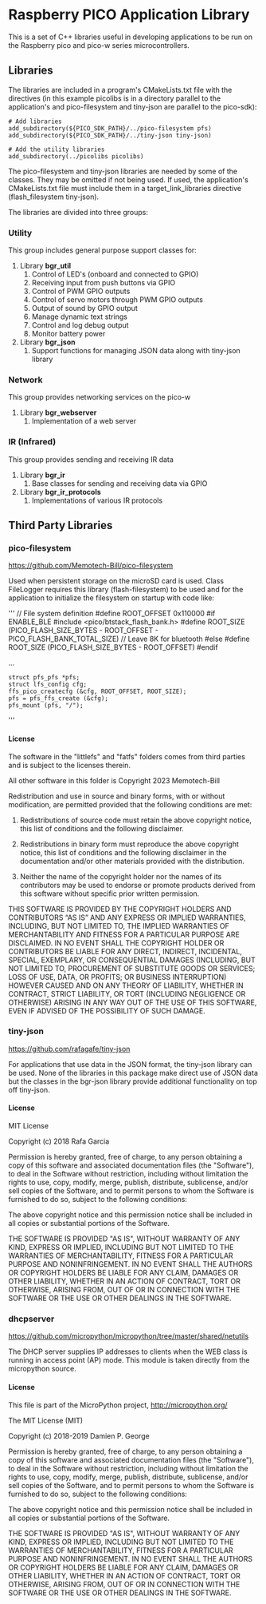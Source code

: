 # Raspberry PICO Application Library

This is a set of C++ libraries useful in developing applications to be run on the Raspberry
pico and pico-w series microcontrollers.

## Libraries
The libraries are included in a program's CMakeLists.txt file with the directives (in this
example picolibs is in a directory parallel to the application's and pico-filesystem and
tiny-json are parallel to the pico-sdk):

```
# Add libraries
add_subdirectory(${PICO_SDK_PATH}/../pico-filesystem pfs)
add_subdirectory(${PICO_SDK_PATH}/../tiny-json tiny-json)

# Add the utility libraries
add_subdirectory(../picolibs picolibs)
```

The pico-filesystem and tiny-json libraries are needed by some of the classes. They may be
omitted if not being used. If used, the application's CMakeLists.txt file must include them
in a target_link_libraries directive (flash_filesystem tiny-json).

The libraries are divided into three groups:

### Utility

This group includes general purpose support classes for:

1.  Library **bgr_util**
    1.  Control of LED's (onboard and connected to GPIO)
    2.  Receiving input from push buttons via GPIO
    3.  Control of PWM GPIO outputs
    4.  Control of servo motors through PWM GPIO outputs
    5.  Output of sound by GPIO output
    6.  Manage dynamic text strings
    7.  Control and log debug output
    8.  Monitor battery power
2.  Library **bgr_json**
    1.  Support functions for managing JSON data along with tiny-json library

### Network

This group provides networking services on the pico-w

1.  Library **bgr_webserver**
    1.  Implementation of a web server

### IR (Infrared)

This group provides sending and receiving IR data

1.  Library **bgr_ir**
    1.  Base classes for sending and receiving data via GPIO
2.  Library **bgr_ir_protocols**
    1.  Implementations of various IR protocols

##  Third Party Libraries

### pico-filesystem

https://github.com/Memotech-Bill/pico-filesystem

Used when persistent storage on the microSD card is used.  Class FileLogger requires
this library (flash-filesystem) to be used and for the application to initialize the
filesystem on startup with code like:

'''
//  File system definition
#define ROOT_OFFSET 0x110000
#if ENABLE_BLE
#include <pico/btstack_flash_bank.h>
#define ROOT_SIZE   (PICO_FLASH_SIZE_BYTES - ROOT_OFFSET - PICO_FLASH_BANK_TOTAL_SIZE)       // Leave 8K for bluetooth
#else
#define ROOT_SIZE   (PICO_FLASH_SIZE_BYTES - ROOT_OFFSET)
#endif

...

    struct pfs_pfs *pfs;
    struct lfs_config cfg;
    ffs_pico_createcfg (&cfg, ROOT_OFFSET, ROOT_SIZE);
    pfs = pfs_ffs_create (&cfg);
    pfs_mount (pfs, "/");
'''

#### License
The software in the "littlefs" and "fatfs" folders comes from third parties and 
is subject to the licenses therein.

All other software in this folder is Copyright 2023 Memotech-Bill

Redistribution and use in source and binary forms, with or without 
modification, are permitted provided that the following conditions are met:

1. Redistributions of source code must retain the above copyright notice, this 
list of conditions and the following disclaimer.

2. Redistributions in binary form must reproduce the above copyright notice, 
this list of conditions and the following disclaimer in the documentation 
and/or other materials provided with the distribution.

3. Neither the name of the copyright holder nor the names of its contributors 
may be used to endorse or promote products derived from this software without 
specific prior written permission.

THIS SOFTWARE IS PROVIDED BY THE COPYRIGHT HOLDERS AND CONTRIBUTORS “AS IS” 
AND ANY EXPRESS OR IMPLIED WARRANTIES, INCLUDING, BUT NOT LIMITED TO, THE 
IMPLIED WARRANTIES OF MERCHANTABILITY AND FITNESS FOR A PARTICULAR PURPOSE ARE 
DISCLAIMED. IN NO EVENT SHALL THE COPYRIGHT HOLDER OR CONTRIBUTORS BE LIABLE 
FOR ANY DIRECT, INDIRECT, INCIDENTAL, SPECIAL, EXEMPLARY, OR CONSEQUENTIAL 
DAMAGES (INCLUDING, BUT NOT LIMITED TO, PROCUREMENT OF SUBSTITUTE GOODS OR 
SERVICES; LOSS OF USE, DATA, OR PROFITS; OR BUSINESS INTERRUPTION) HOWEVER 
CAUSED AND ON ANY THEORY OF LIABILITY, WHETHER IN CONTRACT, STRICT LIABILITY, 
OR TORT (INCLUDING NEGLIGENCE OR OTHERWISE) ARISING IN ANY WAY OUT OF THE USE 
OF THIS SOFTWARE, EVEN IF ADVISED OF THE POSSIBILITY OF SUCH DAMAGE.

### tiny-json

https://github.com/rafagafe/tiny-json

For applications that use data in the JSON format, the tiny-json library can
be used. None of the libraries in this package make direct use of JSON data
but the classes in the bgr-json library provide additional functionality on
top off tiny-json.

#### License
MIT License

Copyright (c) 2018 Rafa Garcia

Permission is hereby granted, free of charge, to any person obtaining a copy
of this software and associated documentation files (the "Software"), to deal
in the Software without restriction, including without limitation the rights
to use, copy, modify, merge, publish, distribute, sublicense, and/or sell
copies of the Software, and to permit persons to whom the Software is
furnished to do so, subject to the following conditions:

The above copyright notice and this permission notice shall be included in all
copies or substantial portions of the Software.

THE SOFTWARE IS PROVIDED "AS IS", WITHOUT WARRANTY OF ANY KIND, EXPRESS OR
IMPLIED, INCLUDING BUT NOT LIMITED TO THE WARRANTIES OF MERCHANTABILITY,
FITNESS FOR A PARTICULAR PURPOSE AND NONINFRINGEMENT. IN NO EVENT SHALL THE
AUTHORS OR COPYRIGHT HOLDERS BE LIABLE FOR ANY CLAIM, DAMAGES OR OTHER
LIABILITY, WHETHER IN AN ACTION OF CONTRACT, TORT OR OTHERWISE, ARISING FROM,
OUT OF OR IN CONNECTION WITH THE SOFTWARE OR THE USE OR OTHER DEALINGS IN THE
SOFTWARE.

### dhcpserver

https://github.com/micropython/micropython/tree/master/shared/netutils

The DHCP server supplies IP addresses to clients when the WEB class is running
in access point (AP) mode.  This module is taken directly from the micropython
source.

#### License
This file is part of the MicroPython project, http://micropython.org/

The MIT License (MIT)

Copyright (c) 2018-2019 Damien P. George

Permission is hereby granted, free of charge, to any person obtaining a copy
of this software and associated documentation files (the "Software"), to deal
in the Software without restriction, including without limitation the rights
to use, copy, modify, merge, publish, distribute, sublicense, and/or sell
copies of the Software, and to permit persons to whom the Software is
furnished to do so, subject to the following conditions:

The above copyright notice and this permission notice shall be included in
all copies or substantial portions of the Software.

THE SOFTWARE IS PROVIDED "AS IS", WITHOUT WARRANTY OF ANY KIND, EXPRESS OR
IMPLIED, INCLUDING BUT NOT LIMITED TO THE WARRANTIES OF MERCHANTABILITY,
FITNESS FOR A PARTICULAR PURPOSE AND NONINFRINGEMENT. IN NO EVENT SHALL THE
AUTHORS OR COPYRIGHT HOLDERS BE LIABLE FOR ANY CLAIM, DAMAGES OR OTHER
LIABILITY, WHETHER IN AN ACTION OF CONTRACT, TORT OR OTHERWISE, ARISING FROM,
OUT OF OR IN CONNECTION WITH THE SOFTWARE OR THE USE OR OTHER DEALINGS IN
THE SOFTWARE.
